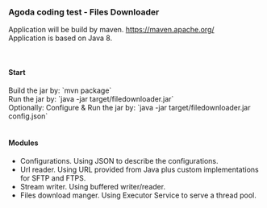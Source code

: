 <h3>Agoda coding test - Files Downloader</h3>


Application will be build by maven. https://maven.apache.org/<br/>
Application is based on Java 8.<br/>

<br/>
<h4>Start</h4>
Build the jar by: `mvn package` <br/>
Run the jar by: `java -jar target/filedownloader.jar` <br/>
Optionally: Configure & Run the jar by: `java -jar target/filedownloader.jar config.json`<br/>

<br/>
<h4>Modules</h4>
<ul>
<li>Configurations. Using JSON to describe the configurations.</li>
<li>Url reader. Using URL provided from Java plus custom implementations for SFTP and FTPS.</li>
<li>Stream writer. Using buffered writer/reader.</li>
<li>Files download manger. Using Executor Service to serve a thread pool.</li>
</ul>